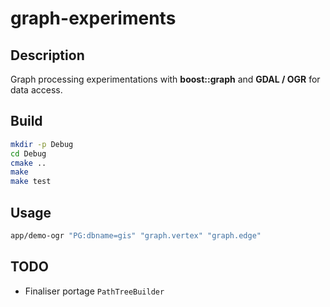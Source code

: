 # graph-experiments

## Description

Graph processing experimentations with **boost::graph** and **GDAL / OGR** for data access.

## Build

```bash
mkdir -p Debug
cd Debug
cmake ..
make
make test
```

## Usage

```bash
app/demo-ogr "PG:dbname=gis" "graph.vertex" "graph.edge"
```

## TODO

* Finaliser portage `PathTreeBuilder`

